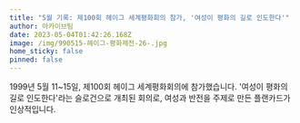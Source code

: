 ```yaml
---
title: "5월 기록: 제100회 헤이그 세계평화회의 참가, '여성이 평화의 길로 인도한다'"
author: 아카이브팀
date: 2023-05-04T01:42:26.168Z
image: /img/990515-헤이그-평화제전-26-.jpg
home_sticky: false
pinned: false
---
```

1999년 5월 11~15일, 제100회 헤이그 세계평화회의에 참가했습니다. '여성이 평화의 길로 인도한다'라는 슬로건으로 개최된 회의로, 여성과 반전을 주제로 만든 플랜카드가 인상적입니다.